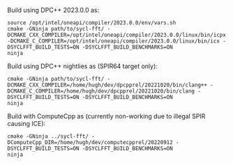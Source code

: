 Build using DPC++ 2023.0.0 as:
```
source /opt/intel/oneapi/compiler/2023.0.0/env/vars.sh
cmake -GNinja path/to/sycl-fft/ -DCMAKE_CXX_COMPILER=/opt/intel/oneapi/compiler/2023.0.0/linux/bin/icpx -DCMAKE_C_COMPILER=/opt/intel/oneapi/compiler/2023.0.0/linux/bin/icx -DSYCLFFT_BUILD_TESTS=ON -DSYCLFFT_BUILD_BENCHMARKS=ON
ninja
```

Build using DPC++ nightlies as (SPIR64 target only):
```
cmake -GNinja path/to/sycl-fft/ -DCMAKE_CXX_COMPILER=/home/hugh/dev/dpcpprel/20221020/bin/clang++ -DCMAKE_C_COMPILER=/home/hugh/dev/dpcpprel/20221020/bin/clang -DSYCLFFT_BUILD_TESTS=ON -DSYCLFFT_BUILD_BENCHMARKS=ON
ninja
```

Build with ComputeCpp as (currently non-working due to illegal SPIR causing ICE):
```
cmake -GNinja ../sycl-fft/ -DComputeCpp_DIR=/home/hugh/dev/computecpprel/20220912 -DSYCLFFT_BUILD_TESTS=ON -DSYCLFFT_BUILD_BENCHMARKS=ON
ninja
```

